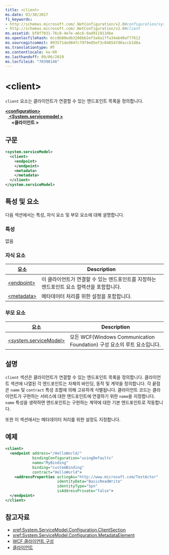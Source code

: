 ```yaml
---
title: <client>
ms.date: 03/30/2017
f1_keywords:
- http://schemas.microsoft.com/.NetConfiguration/v2.0#configuration/system.ServiceModel/client
- http://schemas.microsoft.com/.NetConfiguration/v2.0#client
ms.assetid: bf0f7031-76c8-4e7e-a6c6-9ad9119134be
ms.openlocfilehash: 6cc8b80edb3206bb2ef3a8a1ffa34ab40af77612
ms.sourcegitcommit: 093571de904fc7979e85ef3c048547d0accb1d8a
ms.translationtype: MT
ms.contentlocale: ko-KR
ms.lasthandoff: 09/06/2019
ms.locfileid: "70398146"
---
```

# <a name="client"></a>\<client>
`client` 요소는 클라이언트가 연결할 수 있는 엔드포인트 목록을 정의합니다.  
  
[ **\<configuration>** ](../configuration-element.md)\
&nbsp;&nbsp;[ **\<System.servicemodel >** ](system-servicemodel.md)\
&nbsp;&nbsp;&nbsp;&nbsp; **\<클라이언트 >**  
  
## <a name="syntax"></a>구문  
  
```xml  
<system.serviceModel>
  <client>
    <endpoint>
    </endpoint>
    <metadata>
    </metadata>
  </client>
</system.serviceModel>
```  
  
## <a name="attributes-and-elements"></a>특성 및 요소  
 다음 섹션에서는 특성, 자식 요소 및 부모 요소에 대해 설명합니다.  
  
### <a name="attributes"></a>특성  
 없음  
  
### <a name="child-elements"></a>자식 요소  
  
|요소|Description|  
|-------------|-----------------|  
|[\<endpoint>](endpoint-of-client.md)|이 클라이언트가 연결할 수 있는 엔드포인트를 지정하는 엔드포인트 요소 컬렉션을 포함합니다.|  
|[\<metadata>](metadata.md)|메타데이터 처리를 위한 설정을 포함합니다.|  
  
### <a name="parent-elements"></a>부모 요소  
  
|요소|Description|  
|-------------|-----------------|  
|[\<system.serviceModel>](system-servicemodel.md)|모든 WCF(Windows Communication Foundation) 구성 요소의 루트 요소입니다.|  
  
## <a name="remarks"></a>설명  
 `client` 섹션은 클라이언트가 연결할 수 있는 엔드포인트 목록을 정의합니다. 클라이언트 섹션에 나열된 각 엔드포인트는 자체의 바인딩, 동작 및 계약을 정의합니다. 각 끝점은 `name` 및 `contract` 특성 조합에 의해 고유하게 식별됩니다. 클라이언트 코드는 클라이언트가 구현하는 서비스에 대한 엔드포인트에 연결하기 위한 `name`을 지정합니다. `name` 특성을 생략하면 엔드포인트는 구현하는 계약에 대한 기본 엔드포인트로 작동합니다.  
  
 또한 이 섹션에서는 메타데이터 처리를 위한 설정도 지정합니다.  
  
## <a name="example"></a>예제  
  
```xml  
<client>
  <endpoint address="/HelloWorld/"
            bindingConfiguration="usingDefaults"
            name="MyBinding"
            binding="customBinding"
            contract="HelloWorld">
    <addressProperties actingAs="http://www.microsoft.com/TestActor"
                       identityData="BasicReadWrite"
                       identityType="Spn"
                       isAddressPrivate="false">
  </endpoint>
</client>
```  
  
## <a name="see-also"></a>참고자료

- <xref:System.ServiceModel.Configuration.ClientSection>
- <xref:System.ServiceModel.Configuration.MetadataElement>
- [WCF 클라이언트 구성](../../../wcf/feature-details/client-configuration.md)
- [클라이언트](../../../wcf/feature-details/clients.md)
